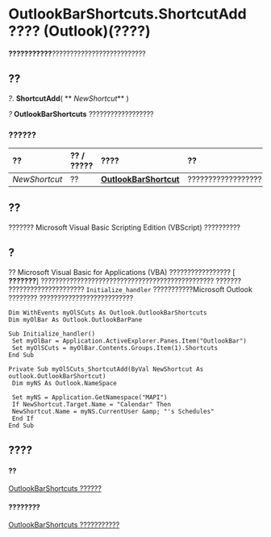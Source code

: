 
# OutlookBarShortcuts.ShortcutAdd ???? (Outlook)(????)

 **???????????**??????????????????????????


## ??

 _?_. **ShortcutAdd**( ** _NewShortcut_** )

 _?_ **OutlookBarShortcuts** ??????????????????


### ??????



|**??**|**?? / ?????**|**????**|**??**|
|:-----|:-----|:-----|:-----|
| _NewShortcut_|??|**[OutlookBarShortcut](fae05770-1b06-1ddd-e2db-8428e64bd1e2.md)**|??????????????????|

## ??

??????? Microsoft Visual Basic Scripting Edition (VBScript) ??????????


## ?

?? Microsoft Visual Basic for Applications (VBA) ????????????????? [ **???????**] ???????????????????????????????????????????????? ??????? ????????????????????? `Initialize_handler` ???????????Microsoft Outlook ???????? ??????????????????????????


```
Dim WithEvents myOlSCuts As Outlook.OutlookBarShortcuts 
Dim myOlBar As Outlook.OutlookBarPane 
 
Sub Initialize_handler() 
 Set myOlBar = Application.ActiveExplorer.Panes.Item("OutlookBar") 
 Set myOlSCuts = myOlBar.Contents.Groups.Item(1).Shortcuts 
End Sub 
 
Private Sub myOlSCuts_ShortcutAdd(ByVal NewShortcut As outlook.OutlookBarShortcut) 
 Dim myNS As Outlook.NameSpace 
 
 Set myNS = Application.GetNamespace("MAPI") 
 If NewShortcut.Target.Name = "Calendar" Then 
 NewShortcut.Name = myNS.CurrentUser &amp; "'s Schedules" 
 End If 
End Sub
```


## ????


#### ??


[OutlookBarShortcuts ??????](5ee9f085-d2fe-c949-9edc-ad073801ea77.md)
#### ????????


[OutlookBarShortcuts ???????????](http://msdn.microsoft.com/library/1e21d953-b30b-35fa-d996-44c431a3b5c3%28Office.15%29.aspx)